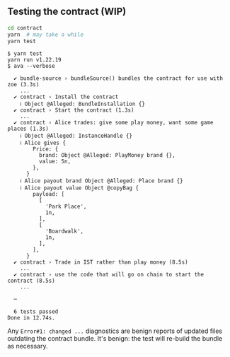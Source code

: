## Testing the contract (WIP)

```sh
cd contract
yarn  # may take a while
yarn test
```

```
$ yarn test
yarn run v1.22.19
$ ava --verbose

  ✔ bundle-source › bundleSource() bundles the contract for use with zoe (3.3s)
    ...
  ✔ contract › Install the contract
    ℹ Object @Alleged: BundleInstallation {}
  ✔ contract › Start the contract (1.3s)
    ...
  ✔ contract › Alice trades: give some play money, want some game places (1.3s)
    ℹ Object @Alleged: InstanceHandle {}
    ℹ Alice gives {
        Price: {
          brand: Object @Alleged: PlayMoney brand {},
          value: 5n,
        },
      }
    ℹ Alice payout brand Object @Alleged: Place brand {}
    ℹ Alice payout value Object @copyBag {
        payload: [
          [
            'Park Place',
            1n,
          ],
          [
            'Boardwalk',
            1n,
          ],
        ],
      }
  ✔ contract › Trade in IST rather than play money (8.5s)
    ...
  ✔ contract › use the code that will go on chain to start the contract (8.5s)
    ...

  ─

  6 tests passed
Done in 12.74s.
```

Any `Error#1: changed ...` diagnostics are benign reports of updated files
outdating the contract bundle. It's benign: the test will re-build the bundle
as necessary.
